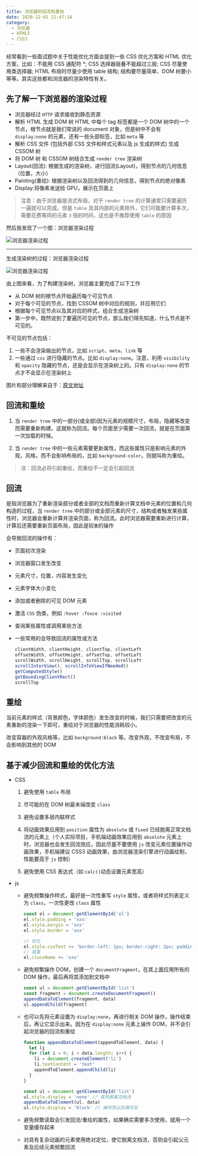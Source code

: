 ```yaml
---
title: 浏览器的回流和重绘
date: 2020-12-01 21:47:14
category:
  - 浏览器
  - HTML5
  - CSS3
---
```


经常看到一些面试题中关于性能优化方面会提到一些 CSS 优化方案和 HTML 优化方案，比如：不能用 CSS 通配符 \*; CSS 选择器层叠不能超过三层; CSS 尽量使用类选择器; HTML 布局时尽量少使用 table 结构; 结构要尽量简单、DOM 树要小等等。其实这些都和浏览器的渲染特性有关。

## 先了解一下浏览器的渲染过程

- 浏览器经过 `HTTP` 请求接收到静态资源
- 解析 HTML 生成 DOM 树
  HTML 中每个 tag 标签都是一个 DOM 树中的一个节点，根节点就是我们常说的 document 对象，但是树中不会有 `display:none` 的元素，还有一些头部标签，比如 `meta` 等
- 解析 CSS 文件 (包括外部 CSS 文件和样式元素以及 js 生成的样式) 生成 CSSOM 树
- 将 DOM 树 和 CSSOM 树结合生成 `render tree` 渲染树
- Layout(回流): 根据生成的渲染树，进行回流(Layout)，得到节点的几何信息（位置，大小）
- Painting(重绘): 根据渲染树以及回流得到的几何信息，得到节点的绝对像素
- Display:将像素发送给 GPU，展示在页面上

> 注意：由于浏览器是流式布局，对于 `render tree` 的计算通常只需要遍历一遍就可以完成。但是 `table` 及其内部的元素除外，它们可能要计算多次，需要花费等同的元素 `3` 倍的时间，这也是不推荐使用 `table` 的原因

然后我发现了一个图：浏览器渲染过程

![浏览器渲染过程](https://cdn.clearlywind.com/blog-images/images/浏览器渲染过程.png)

---

生成渲染树的过程：浏览器渲染过程

![浏览器渲染过程](https://cdn.clearlywind.com/blog-images/images/浏览器生成渲染树的过程.png)

由上图来看，为了构建渲染树，浏览器主要完成了以下工作

- 从 DOM 树的根节点开始遍历每个可见节点
- 对于每个可见的节点，找到 CSSOM 树中对应的规则，并应用它们
- 根据每个可见节点以及其对应的样式，组合生成渲染树
- 第一步中，既然说到了要遍历可见的节点，那么我们得先知道，什么节点是不可见的。

不可见的节点包括：

1. 一些不会渲染输出的节点，比如 `script`、`meta`、`link` 等
2. 一些通过 `css` 进行隐藏的节点。比如 `display:none`。注意，利用 `visibility` 和 `opacity` 隐藏的节点，还是会显示在渲染树上的。只有 `display:none` 的节点才不会显示在渲染树上

图片和部分理解来自于：[原文地址](https://segmentfault.com/a/1190000017506726)

## 回流和重绘

1. 当 `render tree` 中的一部分(或全部)因为元素的规模尺寸，布局，隐藏等改变而需要重新构建。这就称为回流。每个页面至少需要一次回流，就是在页面第一次加载的时候。

2. 当 `render tree` 中的一些元素需要更新属性，而这些属性只是影响元素的外观，风格，而不会影响布局的，比如 `background-color`。则就叫称为重绘。

> 注：回流必将引起重绘，而重绘不一定会引起回流

## 回流

是指浏览器为了重新渲染部分或者全部的文档而重新计算文档中元素的位置和几何构造的过程，当 `render tree` 中的部分或全部元素的尺寸，结构或者触发某些属性时，浏览器会重新计算并渲染页面，称为回流。此时浏览器需要重新进行计算，计算后还需要重新页面布局，因此是较`重`的操作

会导致回流的操作有：

- 页面初次渲染
- 浏览器窗口发生改变
- 元素尺寸，位置，内容发生变化
- 元素字体大小变化
- 添加或者删除的可见 DOM 元素
- 激活 `CSS` 伪类，例如 `:hover :fouce :visited`
- 查询某些属性或调用某些方法
- 一些常用的会导致回流的属性或方法

  ```js
  clientWidth, clientHeight, clientTop, clientLeft
  offsetWidth, offsetHeight, offsetTop, offsetLeft
  scrollWidth, scrollHeight, scrollTop, scrollLeft
  scrollIntorView(), scrollInToViewIfNeeded()
  getComputedStyle()
  getBoundingClientRect()
  scrollTop
  ```

## 重绘

当前元素的样式（背景颜色，字体颜色）发生改变的时候，我们只需要把改变的元素重新的渲染一下即可，重绘对于浏览器的性能消耗较小。

改变容器的外观风格等，比如 `background:black` 等。改变外观，不改变布局，不会影响到其他的 DOM

## 基于减少回流和重绘的优化方法

- CSS

  1. 避免使用 `table` 布局

  2. 尽可能的在 DOM 树最末端改变 `class`

  3. 避免设置多层内联样式

  4. 将动画效果应用到 `position` 属性为 `absolute` 或 `fixed` 已经脱离正常文档流的元素上（个人实际项目，手机端动画效果应用到 `absolute` 元素上时，浏览器也会发生回流效应，因此尽量不要使用 `js` 改变元素位置操作动画效果，手机端建议 CSS3 动画效果，由浏览器渲染引擎进行动画绘制，性能要高于 `js` 控制）

  5. 避免使用 CSS 表达式（如 `calc()`动态设置元素宽高）

- js

  - 避免频繁操作样式，最好是一次性重写 `style` 属性，或者将样式列表定义为 `class`，一次性更改 `class` 属性

    ```js
    const el = document.getElementById('el')
    el.style.padding = 'xxx'
    el.style.margin = 'xxx'
    el.style.border = 'xxx'

    // 优化
    el.style.cssText += 'border-left: 1px; border-right: 2px; padding: 5px;'
    // 或者
    el.className += 'xxx'
    ```

  - 避免频繁操作 DOM，创建一个 `documentFragment`，在其上面应用所有的 DOM 操作，最后再将其添加到文档中

    ```js
    const ul = document.getElementById('list')
    const fragment = document.createDocumentFragment()
    appendDataToElement(fragment, data)
    ul.appendChild(fragment)
    ```

  - 也可以先将元素设置为 `display:none`，再进行相关 DOM 操作，操作结束后，再让它显示出来。因为在 `display:none` 元素上操作 DOM，并不会引起浏览器的回流和重绘

    ```js
    function appendDataToElement(appendToElement, data) {
      let li
      for (let i = 0; i < data.length; i++) {
        li = document.createElement('li')
        li.textContent = 'text'
        appendToElement.appendChild(li)
      }
    }

    const ul = document.getElementById('list')
    ul.style.display = 'none' // 首先脱离文档流
    appendDataToElement(ul, data)
    ul.style.display = 'block' // 操作完以后再可见
    ```

  - 避免频繁读取会引发回流/重绘的属性，如果确实需要多次使用，就用一个变量缓存起来

  - 对具有复杂动画的元素使用绝对定位，使它脱离文档流，否则会引起父元素及后续元素频繁回流

